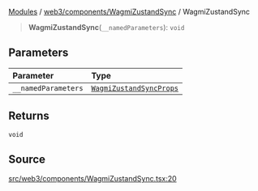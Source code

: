 [Modules](../../../../README.md) / [web3/components/WagmiZustandSync](../README.md) / WagmiZustandSync

> **WagmiZustandSync**(`__namedParameters`): `void`

## Parameters

| Parameter | Type |
| :------ | :------ |
| `__namedParameters` | [`WagmiZustandSyncProps`](../interfaces/WagmiZustandSyncProps.md) |

## Returns

`void`

## Source

[src/web3/components/WagmiZustandSync.tsx:20](https://github.com/bgd-labs/fe-shared/blob/a524aad33ec5fce600306d3c3d02439e9803dea0/src/web3/components/WagmiZustandSync.tsx#L20)
